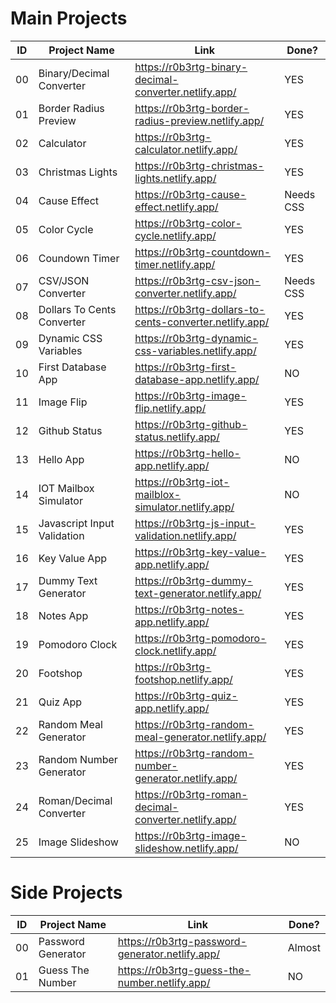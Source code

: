 # Main Projects
|ID|Project Name|Link|Done?|
|--|------------|----|-----|
|00|Binary/Decimal Converter|https://r0b3rtg-binary-decimal-converter.netlify.app/|YES|
|01|Border Radius Preview|https://r0b3rtg-border-radius-preview.netlify.app/|YES|
|02|Calculator|https://r0b3rtg-calculator.netlify.app/|YES|
|03|Christmas Lights|https://r0b3rtg-christmas-lights.netlify.app/|YES|
|04|Cause Effect|https://r0b3rtg-cause-effect.netlify.app/|Needs CSS|
|05|Color Cycle|https://r0b3rtg-color-cycle.netlify.app/|YES|
|06|Coundown Timer|https://r0b3rtg-countdown-timer.netlify.app/|YES|
|07|CSV/JSON Converter|https://r0b3rtg-csv-json-converter.netlify.app/|Needs CSS|
|08|Dollars To Cents Converter|https://r0b3rtg-dollars-to-cents-converter.netlify.app/|YES|
|09|Dynamic CSS Variables|https://r0b3rtg-dynamic-css-variables.netlify.app/|YES|
|10|First Database App|https://r0b3rtg-first-database-app.netlify.app/|NO|
|11|Image Flip|https://r0b3rtg-image-flip.netlify.app/|YES|
|12|Github Status|https://r0b3rtg-github-status.netlify.app/|YES|
|13|Hello App|https://r0b3rtg-hello-app.netlify.app/|NO|
|14|IOT Mailbox Simulator|https://r0b3rtg-iot-mailblox-simulator.netlify.app/|NO|
|15|Javascript Input Validation|https://r0b3rtg-js-input-validation.netlify.app/|YES|
|16|Key Value App|https://r0b3rtg-key-value-app.netlify.app/|YES|
|17|Dummy Text Generator|https://r0b3rtg-dummy-text-generator.netlify.app/|YES|
|18|Notes App|https://r0b3rtg-notes-app.netlify.app/|YES|
|19|Pomodoro Clock|https://r0b3rtg-pomodoro-clock.netlify.app/|YES|
|20|Footshop|https://r0b3rtg-footshop.netlify.app/|YES|
|21|Quiz App|https://r0b3rtg-quiz-app.netlify.app/|YES|
|22|Random Meal Generator|https://r0b3rtg-random-meal-generator.netlify.app/|YES|
|23|Random Number Generator|https://r0b3rtg-random-number-generator.netlify.app/|YES|
|24|Roman/Decimal Converter|https://r0b3rtg-roman-decimal-converter.netlify.app/|YES|
|25|Image Slideshow|https://r0b3rtg-image-slideshow.netlify.app/|NO|

# Side Projects
|ID|Project Name|Link|Done?|
|--|------------|----|-----|
|00|Password Generator|https://r0b3rtg-password-generator.netlify.app/|Almost|
|01|Guess The Number|https://r0b3rtg-guess-the-number.netlify.app/|NO|
